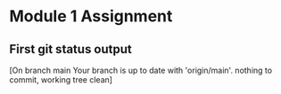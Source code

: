 # Module 1 Assignment

## First git status output

[On branch main
Your branch is up to date with 'origin/main'.
nothing to commit, working tree clean]
